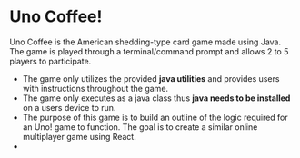**Uno Coffee!**
=============
Uno Coffee is the American shedding-type card game made using Java. The game is played through a terminal/command prompt and allows 2 to 5 players to participate.

 - The game only utilizes the provided **java utilities** and provides users with instructions throughout the game.
 - The game only executes as a java class thus **java needs to be installed** on a users device to run.
 - The purpose of this game is to build an outline of the logic required for an Uno! game to function. The goal is to create a similar online multiplayer game using React.
 - 

